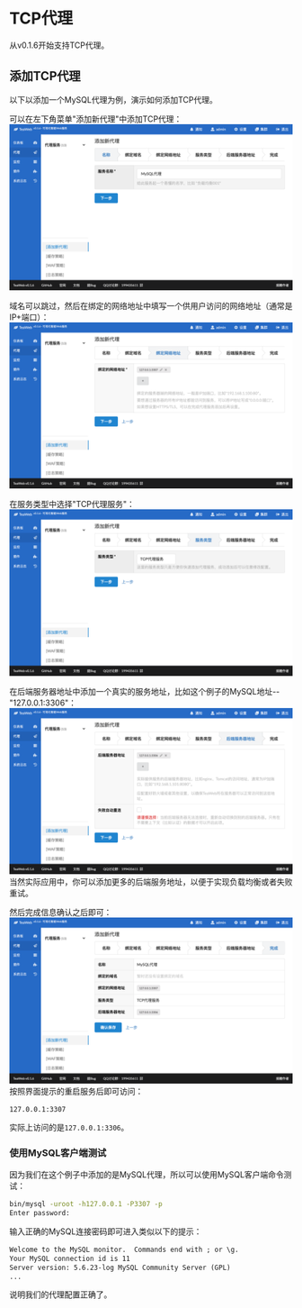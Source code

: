 # TCP代理
从v0.1.6开始支持TCP代理。

## 添加TCP代理
以下以添加一个MySQL代理为例，演示如何添加TCP代理。

可以在左下角菜单"添加新代理"中添加TCP代理：
![tcp1.png](tcp1.png)

域名可以跳过，然后在绑定的网络地址中填写一个供用户访问的网络地址（通常是IP+端口）：
![tcp2.png](tcp2.png)

在服务类型中选择"TCP代理服务"：
![tcp3.png](tcp3.png)

在后端服务器地址中添加一个真实的服务地址，比如这个例子的MySQL地址--"127.0.0.1:3306"：
![tcp4.png](tcp4.png)
当然实际应用中，你可以添加更多的后端服务地址，以便于实现负载均衡或者失败重试。

然后完成信息确认之后即可：
![tcp5.png](tcp5.png)
按照界面提示的重启服务后即可访问：
~~~
127.0.0.1:3307
~~~
实际上访问的是`127.0.0.1:3306`。

### 使用MySQL客户端测试
因为我们在这个例子中添加的是MySQL代理，所以可以使用MySQL客户端命令测试：
~~~bash
bin/mysql -uroot -h127.0.0.1 -P3307 -p
Enter password:
~~~

输入正确的MySQL连接密码即可进入类似以下的提示：
~~~
Welcome to the MySQL monitor.  Commands end with ; or \g.
Your MySQL connection id is 11
Server version: 5.6.23-log MySQL Community Server (GPL)
...
~~~
说明我们的代理配置正确了。